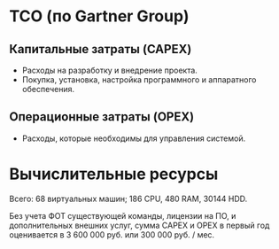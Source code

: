 # ТСО (по Gartner Group)
## Капитальные затраты (CAPEX)	
*	Расходы на разработку и внедрение проекта.
*	Покупка, установка, настройка программного и аппаратного обеспечения.

## Операционные затраты (OPEX)
*	Расходы, которые необходимы для управления системой.

# Вычислительные ресурсы
Всего: 68 виртуальных машин; 186 CPU, 480 RAM, 30144 HDD.

Без учета ФОТ существующей команды, лицензии на ПО, и дополнительных внешних услуг, сумма CAPEX и OPEX в первый год оценивается в 3 600 000 руб. или 300 000 руб. / мес. 
